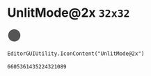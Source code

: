 # UnlitMode@2x `32x32`
<img src="/img/UnlitMode@2x.png" width=32 height=32>

``` CSharp
EditorGUIUtility.IconContent("UnlitMode@2x")
```
```
6605361435224321089
```
